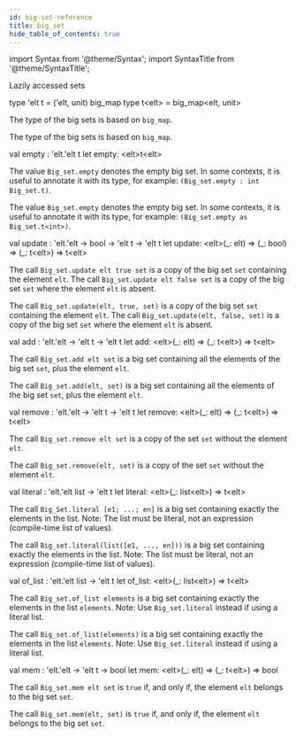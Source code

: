 ```yaml
---
id: big-set-reference
title: big_set
hide_table_of_contents: true
---
```

import Syntax from '@theme/Syntax';
import SyntaxTitle from '@theme/SyntaxTitle';


Lazily accessed sets


<SyntaxTitle syntax="cameligo">
type &#39;elt t = (&#39;elt, unit) big&#95;map
</SyntaxTitle>
<SyntaxTitle syntax="jsligo">
type t&lt;elt&gt; = big&#95;map&lt;elt, unit&gt;
</SyntaxTitle>
<Syntax syntax="cameligo">

The type of the big sets is based on `big_map`.

</Syntax>

<Syntax syntax="jsligo">

The type of the big sets is based on `big_map`.

</Syntax>


<SyntaxTitle syntax="cameligo">
val empty : &#39;elt.&#39;elt t
</SyntaxTitle>
<SyntaxTitle syntax="jsligo">
let empty: &lt;elt&gt;t&lt;elt&gt;
</SyntaxTitle>
<Syntax syntax="cameligo">

The value `Big_set.empty` denotes the empty big set. In some contexts,
    it is useful to annotate it with its type, for example:
    `(Big_set.empty : int Big_set.t)`.

</Syntax>

<Syntax syntax="jsligo">

The value `Big_set.empty` denotes the empty big set. In some contexts,
    it is useful to annotate it with its type, for example:
    `(Big_set.empty as Big_set.t<int>)`.

</Syntax>


<SyntaxTitle syntax="cameligo">
val update : &#39;elt.&#39;elt -&gt; bool -&gt; &#39;elt t -&gt; &#39;elt t
</SyntaxTitle>
<SyntaxTitle syntax="jsligo">
let update: &lt;elt&gt;(&#95;: elt) =&gt; (&#95;: bool) =&gt; (&#95;: t&lt;elt&gt;) =&gt; t&lt;elt&gt;
</SyntaxTitle>
<Syntax syntax="cameligo">

The call `Big_set.update elt true set` is a copy of the big set `set`
    containing the element `elt`. The call `Big_set.update elt false set` is a
    copy of the big set `set` where the element `elt` is absent.

</Syntax>

<Syntax syntax="jsligo">

The call `Big_set.update(elt, true, set)` is a copy of the big set `set`
    containing the element `elt`. The call `Big_set.update(elt, false, set)`
    is a copy of the big set `set` where the element `elt` is
    absent.

</Syntax>


<SyntaxTitle syntax="cameligo">
val add : &#39;elt.&#39;elt -&gt; &#39;elt t -&gt; &#39;elt t
</SyntaxTitle>
<SyntaxTitle syntax="jsligo">
let add: &lt;elt&gt;(&#95;: elt) =&gt; (&#95;: t&lt;elt&gt;) =&gt; t&lt;elt&gt;
</SyntaxTitle>
<Syntax syntax="cameligo">

The call `Big_set.add elt set` is a big set containing all the elements
    of the big set `set`, plus the element `elt`.

</Syntax>

<Syntax syntax="jsligo">

The call `Big_set.add(elt, set)` is a big set containing all the elements
    of the big set `set`, plus the element `elt`.

</Syntax>


<SyntaxTitle syntax="cameligo">
val remove : &#39;elt.&#39;elt -&gt; &#39;elt t -&gt; &#39;elt t
</SyntaxTitle>
<SyntaxTitle syntax="jsligo">
let remove: &lt;elt&gt;(&#95;: elt) =&gt; (&#95;: t&lt;elt&gt;) =&gt; t&lt;elt&gt;
</SyntaxTitle>
<Syntax syntax="cameligo">

The call `Big_set.remove elt set` is a copy of the set `set` without the
    element `elt`.

</Syntax>

<Syntax syntax="jsligo">

The call `Big_set.remove(elt, set)` is a copy of the set `set` without the
    element `elt`.

</Syntax>


<SyntaxTitle syntax="cameligo">
val literal : &#39;elt.&#39;elt list -&gt; &#39;elt t
</SyntaxTitle>
<SyntaxTitle syntax="jsligo">
let literal: &lt;elt&gt;(&#95;: list&lt;elt&gt;) =&gt; t&lt;elt&gt;
</SyntaxTitle>
<Syntax syntax="cameligo">

The call `Big_Set.literal [e1; ...; en]` is a big set containing exactly
    the elements in the list. Note: The list must be literal, not an
    expression (compile-time list of values).

</Syntax>

<Syntax syntax="jsligo">

The call `Big_set.literal(list([e1, ..., en]))` is a big set containing
    exactly the elements in the list. Note: The list must be literal,
    not an expression (compile-time list of values).

</Syntax>


<SyntaxTitle syntax="cameligo">
val of&#95;list : &#39;elt.&#39;elt list -&gt; &#39;elt t
</SyntaxTitle>
<SyntaxTitle syntax="jsligo">
let of&#95;list: &lt;elt&gt;(&#95;: list&lt;elt&gt;) =&gt; t&lt;elt&gt;
</SyntaxTitle>
<Syntax syntax="cameligo">

The call `Big_set.of_list elements` is a big set containing exactly the
    elements in the list `elements`. Note: Use `Big_set.literal` instead if
    using a literal list.

</Syntax>

<Syntax syntax="jsligo">

The call `Big_set.of_list(elements)` is a big set containing exactly the
    elements in the list `elements`. Note: Use `Big_set.literal` instead if
    using a literal list.

</Syntax>


<SyntaxTitle syntax="cameligo">
val mem : &#39;elt.&#39;elt -&gt; &#39;elt t -&gt; bool
</SyntaxTitle>
<SyntaxTitle syntax="jsligo">
let mem: &lt;elt&gt;(&#95;: elt) =&gt; (&#95;: t&lt;elt&gt;) =&gt; bool
</SyntaxTitle>
<Syntax syntax="cameligo">

The call `Big_set.mem elt set` is `true` if, and only if, the element
    `elt` belongs to the big set `set`.

</Syntax>

<Syntax syntax="jsligo">

The call `Big_set.mem(elt, set)` is `true` if, and only if, the element
    `elt` belongs to the big set `set`.

</Syntax>
